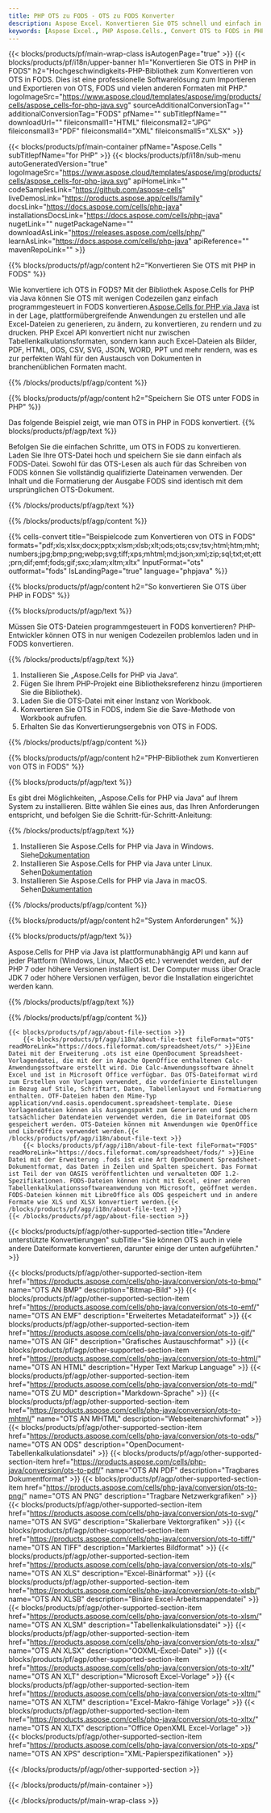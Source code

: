 ```yaml
---
title: PHP OTS zu FODS - OTS zu FODS Konverter
description: Aspose Excel. Konvertieren Sie OTS schnell und einfach in FODS mit Aspose.Cells. PHP OTS in FODS. PHP Speichern Sie OTS in FODS. Speichern Sie OTS mit PHP als FODS.
keywords: [Aspose Excel., PHP Aspose.Cells., Convert OTS to FODS in PHP., Save OTS to FODS using PHP., PHP OTS to FODS saveformat., OTS to FODS Converter., PHP Save OTS as FODS]
---
```

{{< blocks/products/pf/main-wrap-class isAutogenPage="true" >}}
{{< blocks/products/pf/i18n/upper-banner h1="Konvertieren Sie OTS in PHP in FODS" h2="Hochgeschwindigkeits-PHP-Bibliothek zum Konvertieren von OTS in FODS. Dies ist eine professionelle Softwarelösung zum Importieren und Exportieren von OTS, FODS und vielen anderen Formaten mit PHP." logoImageSrc="https://www.aspose.cloud/templates/aspose/img/products/cells/aspose_cells-for-php-java.svg" sourceAdditionalConversionTag="" additionalConversionTag="FODS" pfName="" subTitlepfName="" downloadUrl="" fileiconsmall1="HTML" fileiconsmall2="JPG" fileiconsmall3="PDF" fileiconsmall4="XML" fileiconsmall5="XLSX" >}}

{{< blocks/products/pf/main-container pfName="Aspose.Cells " subTitlepfName="for PHP" >}}
{{< blocks/products/pf/i18n/sub-menu autoGeneratedVersion="true" logoImageSrc="https://www.aspose.cloud/templates/aspose/img/products/cells/aspose_cells-for-php-java.svg" apiHomeLink="" codeSamplesLink="https://github.com/aspose-cells" liveDemosLink="https://products.aspose.app/cells/family" docsLink="https://docs.aspose.com/cells/php-java" installationsDocsLink="https://docs.aspose.com/cells/php-java" nugetLink="" nugetPackageName="" downloadAsLink="https://releases.aspose.com/cells/php/" learnAsLink="https://docs.aspose.com/cells/php-java" apiReference="" mavenRepoLink="" >}}


{{% blocks/products/pf/agp/content h2="Konvertieren Sie OTS mit PHP in FODS" %}}

 Wie konvertiere ich OTS in FODS? Mit der Bibliothek Aspose.Cells for PHP via Java können Sie OTS mit wenigen Codezeilen ganz einfach programmgesteuert in FODS konvertieren.[Aspose.Cells for PHP via Java](https://products.aspose.com/cells/php-java/) ist in der Lage, plattformübergreifende Anwendungen zu erstellen und alle Excel-Dateien zu generieren, zu ändern, zu konvertieren, zu rendern und zu drucken. PHP Excel API konvertiert nicht nur zwischen Tabellenkalkulationsformaten, sondern kann auch Excel-Dateien als Bilder, PDF, HTML, ODS, CSV, SVG, JSON, WORD, PPT und mehr rendern, was es zur perfekten Wahl für den Austausch von Dokumenten in branchenüblichen Formaten macht.
 
{{% /blocks/products/pf/agp/content %}}

{{% blocks/products/pf/agp/content h2="Speichern Sie OTS unter FODS in PHP" %}}

Das folgende Beispiel zeigt, wie man OTS in PHP in FODS konvertiert.
{{% blocks/products/pf/agp/text %}}

Befolgen Sie die einfachen Schritte, um OTS in FODS zu konvertieren. Laden Sie Ihre OTS-Datei hoch und speichern Sie sie dann einfach als FODS-Datei. Sowohl für das OTS-Lesen als auch für das Schreiben von FODS können Sie vollständig qualifizierte Dateinamen verwenden. Der Inhalt und die Formatierung der Ausgabe FODS sind identisch mit dem ursprünglichen OTS-Dokument.

{{% /blocks/products/pf/agp/text %}}

{{% /blocks/products/pf/agp/content %}}

{{% cells-convert title="Beispielcode zum Konvertieren von OTS in FODS" formats="pdf;xls;xlsx;docx;pptx;xlsm;xlsb;xlt;ods;ots;csv;tsv;html;htm;mht;numbers;jpg;bmp;png;webp;svg;tiff;xps;mhtml;md;json;xml;zip;sql;txt;et;ett;prn;dif;emf;fods;gif;sxc;xlam;xltm;xltx" InputFormat="ots" outformat="fods" IsLandingPage="true" language="phpjava" %}}

{{% blocks/products/pf/agp/content h2="So konvertieren Sie OTS über PHP in FODS" %}}

{{% blocks/products/pf/agp/text %}}

Müssen Sie OTS-Dateien programmgesteuert in FODS konvertieren? PHP-Entwickler können OTS in nur wenigen Codezeilen problemlos laden und in FODS konvertieren.

{{% /blocks/products/pf/agp/text %}}

1.  Installieren Sie „Aspose.Cells for PHP via Java“.
1.  Fügen Sie Ihrem PHP-Projekt eine Bibliotheksreferenz hinzu (importieren Sie die Bibliothek).
1.  Laden Sie die OTS-Datei mit einer Instanz von Workbook.
1.  Konvertieren Sie OTS in FODS, indem Sie die Save-Methode von Workbook aufrufen.
1.  Erhalten Sie das Konvertierungsergebnis von OTS in FODS.

{{% /blocks/products/pf/agp/content %}}

{{% blocks/products/pf/agp/content h2="PHP-Bibliothek zum Konvertieren von OTS in FODS" %}}

{{% blocks/products/pf/agp/text %}}

Es gibt drei Möglichkeiten, „Aspose.Cells for PHP via Java“ auf Ihrem System zu installieren. Bitte wählen Sie eines aus, das Ihren Anforderungen entspricht, und befolgen Sie die Schritt-für-Schritt-Anleitung:

{{% /blocks/products/pf/agp/text %}}

1.  Installieren Sie Aspose.Cells for PHP via Java in Windows. Siehe[Dokumentation](https://docs.aspose.com/cells/php-java/setup-and-installation-guidelines/#windows)
1.  Installieren Sie Aspose.Cells for PHP via Java unter Linux. Sehen[Dokumentation](https://docs.aspose.com/cells/php-java/setup-and-installation-guidelines/#linux)
1.  Installieren Sie Aspose.Cells for PHP via Java in macOS. Sehen[Dokumentation](https://docs.aspose.com/cells/php-java/setup-and-installation-guidelines/#mac)

{{% /blocks/products/pf/agp/content %}}

{{% blocks/products/pf/agp/content h2="System Anforderungen" %}}

{{% blocks/products/pf/agp/text %}}

Aspose.Cells for PHP via Java ist plattformunabhängig API und kann auf jeder Plattform (Windows, Linux, MacOS etc.) verwendet werden, auf der PHP 7 oder höhere Versionen installiert ist. Der Computer muss über Oracle JDK 7 oder höhere Versionen verfügen, bevor die Installation eingerichtet werden kann.
 
{{% /blocks/products/pf/agp/text %}}


{{% /blocks/products/pf/agp/content %}}

<!-- aboutfile Starts -->
    {{< blocks/products/pf/agp/about-file-section >}}
        {{< blocks/products/pf/agp/i18n/about-file-text fileFormat="OTS" readMoreLink="https://docs.fileformat.com/spreadsheet/ots/" >}}Eine Datei mit der Erweiterung .ots ist eine OpenDocument Spreadsheet-Vorlagendatei, die mit der in Apache OpenOffice enthaltenen Calc-Anwendungssoftware erstellt wird. Die Calc-Anwendungssoftware ähnelt Excel und ist in Microsoft Office verfügbar. Das OTS-Dateiformat wird zum Erstellen von Vorlagen verwendet, die vordefinierte Einstellungen in Bezug auf Stile, Schriftart, Daten, Tabellenlayout und Formatierung enthalten. OTF-Dateien haben den Mime-Typ application/vnd.oasis.opendocument.spreadsheet-template. Diese Vorlagendateien können als Ausgangspunkt zum Generieren und Speichern tatsächlicher Datendateien verwendet werden, die im Dateiformat ODS gespeichert werden. OTS-Dateien können mit Anwendungen wie OpenOffice und LibreOffice verwendet werden.{{< /blocks/products/pf/agp/i18n/about-file-text >}}
        {{< blocks/products/pf/agp/i18n/about-file-text fileFormat="FODS" readMoreLink="https://docs.fileformat.com/spreadsheet/fods/" >}}Eine Datei mit der Erweiterung .fods ist eine Art OpenDocument Spreadsheet-Dokumentformat, das Daten in Zeilen und Spalten speichert. Das Format ist Teil der von OASIS veröffentlichten und verwalteten ODF 1.2-Spezifikationen. FODS-Dateien können nicht mit Excel, einer anderen Tabellenkalkulationssoftwareanwendung von Microsoft, geöffnet werden. FODS-Dateien können mit LibreOffice als ODS gespeichert und in andere Formate wie XLS und XLSX konvertiert werden.{{< /blocks/products/pf/agp/i18n/about-file-text >}}
    {{< /blocks/products/pf/agp/about-file-section >}}
<!-- aboutfile Ends -->

{{< blocks/products/pf/agp/other-supported-section title="Andere unterstützte Konvertierungen" subTitle="Sie können OTS auch in viele andere Dateiformate konvertieren, darunter einige der unten aufgeführten." >}}

{{< blocks/products/pf/agp/other-supported-section-item href="https://products.aspose.com/cells/php-java/conversion/ots-to-bmp/" name="OTS AN BMP" description="Bitmap-Bild" >}}
{{< blocks/products/pf/agp/other-supported-section-item href="https://products.aspose.com/cells/php-java/conversion/ots-to-emf/" name="OTS AN EMF" description="Erweitertes Metadateiformat" >}}
{{< blocks/products/pf/agp/other-supported-section-item href="https://products.aspose.com/cells/php-java/conversion/ots-to-gif/" name="OTS AN GIF" description="Grafisches Austauschformat" >}}
{{< blocks/products/pf/agp/other-supported-section-item href="https://products.aspose.com/cells/php-java/conversion/ots-to-html/" name="OTS AN HTML" description="Hyper Text Markup Language" >}}
{{< blocks/products/pf/agp/other-supported-section-item href="https://products.aspose.com/cells/php-java/conversion/ots-to-md/" name="OTS ZU MD" description="Markdown-Sprache" >}}
{{< blocks/products/pf/agp/other-supported-section-item href="https://products.aspose.com/cells/php-java/conversion/ots-to-mhtml/" name="OTS AN MHTML" description="Webseitenarchivformat" >}}
{{< blocks/products/pf/agp/other-supported-section-item href="https://products.aspose.com/cells/php-java/conversion/ots-to-ods/" name="OTS AN ODS" description="OpenDocument-Tabellenkalkulationsdatei" >}}
{{< blocks/products/pf/agp/other-supported-section-item href="https://products.aspose.com/cells/php-java/conversion/ots-to-pdf/" name="OTS AN PDF" description="Tragbares Dokumentformat" >}}
{{< blocks/products/pf/agp/other-supported-section-item href="https://products.aspose.com/cells/php-java/conversion/ots-to-png/" name="OTS AN PNG" description="Tragbare Netzwerkgrafiken" >}}
{{< blocks/products/pf/agp/other-supported-section-item href="https://products.aspose.com/cells/php-java/conversion/ots-to-svg/" name="OTS AN SVG" description="Skalierbare Vektorgrafiken" >}}
{{< blocks/products/pf/agp/other-supported-section-item href="https://products.aspose.com/cells/php-java/conversion/ots-to-tiff/" name="OTS AN TIFF" description="Markiertes Bildformat" >}}
{{< blocks/products/pf/agp/other-supported-section-item href="https://products.aspose.com/cells/php-java/conversion/ots-to-xls/" name="OTS AN XLS" description="Excel-Binärformat" >}}
{{< blocks/products/pf/agp/other-supported-section-item href="https://products.aspose.com/cells/php-java/conversion/ots-to-xlsb/" name="OTS AN XLSB" description="Binäre Excel-Arbeitsmappendatei" >}}
{{< blocks/products/pf/agp/other-supported-section-item href="https://products.aspose.com/cells/php-java/conversion/ots-to-xlsm/" name="OTS AN XLSM" description="Tabellenkalkulationsdatei" >}}
{{< blocks/products/pf/agp/other-supported-section-item href="https://products.aspose.com/cells/php-java/conversion/ots-to-xlsx/" name="OTS AN XLSX" description="OOXML-Excel-Datei" >}}
{{< blocks/products/pf/agp/other-supported-section-item href="https://products.aspose.com/cells/php-java/conversion/ots-to-xlt/" name="OTS AN XLT" description="Microsoft Excel-Vorlage" >}}
{{< blocks/products/pf/agp/other-supported-section-item href="https://products.aspose.com/cells/php-java/conversion/ots-to-xltm/" name="OTS AN XLTM" description="Excel-Makro-fähige Vorlage" >}}
{{< blocks/products/pf/agp/other-supported-section-item href="https://products.aspose.com/cells/php-java/conversion/ots-to-xltx/" name="OTS AN XLTX" description="Office OpenXML Excel-Vorlage" >}}
{{< blocks/products/pf/agp/other-supported-section-item href="https://products.aspose.com/cells/php-java/conversion/ots-to-xps/" name="OTS AN XPS" description="XML-Papierspezifikationen" >}}

{{< /blocks/products/pf/agp/other-supported-section >}}

{{< /blocks/products/pf/main-container >}}
    
{{< /blocks/products/pf/main-wrap-class >}}
